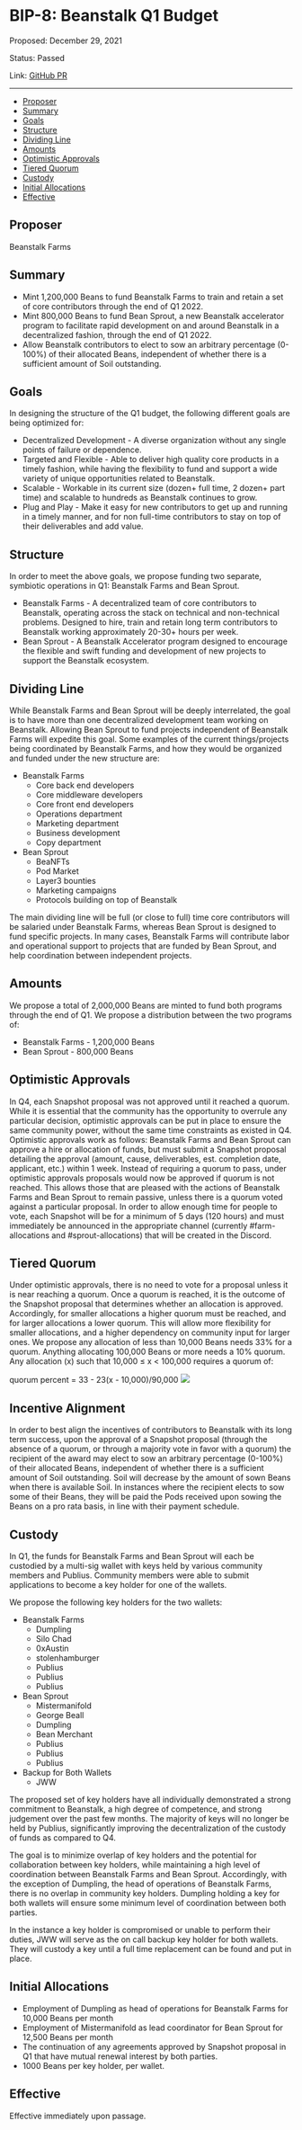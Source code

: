 # BIP-8: Beanstalk Q1 Budget

Proposed: December 29, 2021

Status: Passed

Link: [GitHub PR](https://github.com/BeanstalkFarms/Beanstalk/pull/34)

---

- [Proposer](#proposer)
- [Summary](#summary)
- [Goals](#goals)
- [Structure](#structure)
- [Dividing Line](#dividing-line)
- [Amounts](#amounts)
- [Optimistic Approvals](#optimistic-approvals)
- [Tiered Quorum](#tiered-quorum)
- [Custody](#custody)
- [Initial Allocations](#initial-allocations)
- [Effective](#effective)

## Proposer

Beanstalk Farms

## Summary

- Mint 1,200,000 Beans to fund Beanstalk Farms to train and retain a set of core contributors through the end of Q1 2022.
- Mint 800,000 Beans to fund Bean Sprout, a new Beanstalk accelerator program to facilitate rapid development on and around Beanstalk in a decentralized fashion, through the end of Q1 2022.
- Allow Beanstalk contributors to elect to sow an arbitrary percentage (0-100%) of their allocated Beans, independent of whether there is a sufficient amount of Soil outstanding.

## Goals

In designing the structure of the Q1 budget, the following different goals are being optimized for:

- Decentralized Development - A diverse organization without any single points of failure or dependence.
- Targeted and Flexible - Able to deliver high quality core products in a timely fashion, while having the flexibility to fund and support a wide variety of unique opportunities related to Beanstalk.
- Scalable - Workable in its current size (dozen+ full time, 2 dozen+ part time) and scalable to hundreds as Beanstalk continues to grow.
- Plug and Play - Make it easy for new contributors to get up and running in a timely manner, and for non full-time contributors to stay on top of their deliverables and add value.

## Structure

In order to meet the above goals, we propose funding two separate, symbiotic operations in Q1: Beanstalk Farms and Bean Sprout.

- Beanstalk Farms - A decentralized team of core contributors to Beanstalk, operating across the stack on technical and non-technical problems. Designed to hire, train and retain long term contributors to Beanstalk working approximately 20-30+ hours per week.
- Bean Sprout - A Beanstalk Accelerator program designed to encourage the flexible and swift funding and development of new projects to support the Beanstalk ecosystem.

## Dividing Line

While Beanstalk Farms and Bean Sprout will be deeply interrelated, the goal is to have more than one decentralized development team working on Beanstalk. Allowing Bean Sprout to fund projects independent of Beanstalk Farms will expedite this goal. Some examples of the current things/projects being coordinated by Beanstalk Farms, and how they would be organized and funded under the new structure are:

- Beanstalk Farms
    - Core back end developers
    - Core middleware developers
    - Core front end developers
    - Operations department
    - Marketing department
    - Business development
    - Copy department
- Bean Sprout
    - BeaNFTs
    - Pod Market
    - Layer3 bounties
    - Marketing campaigns
    - Protocols building on top of Beanstalk

The main dividing line will be full (or close to full) time core contributors will be salaried under Beanstalk Farms, whereas Bean Sprout is designed to fund specific projects. In many cases, Beanstalk Farms will contribute labor and operational support to projects that are funded by Bean Sprout, and help coordination between independent projects.

## Amounts

We propose a total of 2,000,000 Beans are minted to fund both programs through the end of Q1. We propose a distribution between the two programs of: 

- Beanstalk Farms - 1,200,000 Beans
- Bean Sprout - 800,000 Beans

## Optimistic Approvals

In Q4, each Snapshot proposal was not approved until it reached a quorum. While it is essential that the community has the opportunity to overrule any particular decision, optimistic approvals can be put in place to ensure the same community power, without the same time constraints as existed in Q4. Optimistic approvals work as follows: Beanstalk Farms and Bean Sprout can approve a hire or allocation of funds, but must submit a Snapshot proposal detailing the approval (amount, cause, deliverables, est. completion date, applicant, etc.) within 1 week. Instead of requiring a quorum to pass, under optimistic approvals proposals would now be approved if quorum is not reached. This allows those that are pleased with the actions of Beanstalk Farms and Bean Sprout to remain passive, unless there is a quorum voted against a particular proposal. In order to allow enough time for people to vote, each Snapshot will be for a minimum of 5 days (120 hours) and must immediately be announced in the appropriate channel (currently #farm-allocations and #sprout-allocations) that will be created in the Discord. 

## Tiered Quorum

Under optimistic approvals, there is no need to vote for a proposal unless it is near reaching a quorum. Once a quorum is reached, it is the outcome of the Snapshot proposal that determines whether an allocation is approved. Accordingly, for smaller allocations a higher quorum must be reached, and for larger allocations a lower quorum. This will allow more flexibility for smaller allocations, and a higher dependency on community input for larger ones. We propose any allocation of less than 10,000 Beans needs 33% for a quorum. Anything allocating 100,000 Beans or more needs a 10% quorum. Any allocation (x) such that 10,000 ≤ x < 100,000 requires a quorum of:

quorum percent = 33 - 23(x - 10,000)/90,000
![](https://i.imgur.com/Or4jRJZ.png)

## Incentive Alignment

In order to best align the incentives of contributors to Beanstalk with its long term success, upon the approval of a Snapshot proposal (through the absence of a quorum, or through a majority vote in favor with a quorum) the recipient of the award may elect to sow an arbitrary percentage (0-100%) of their allocated Beans, independent of whether there is a sufficient amount of Soil outstanding. Soil will decrease by the amount of sown Beans when there is available Soil. In instances where the recipient elects to sow some of their Beans, they will be paid the Pods received upon sowing the Beans on a pro rata basis, in line with their payment schedule.

## Custody

In Q1, the funds for Beanstalk Farms and Bean Sprout will each be custodied by a multi-sig wallet with keys held by various community members and Publius. Community members were able to submit applications to become a key holder for one of the wallets.

We propose the following key holders for the two wallets:
- Beanstalk Farms
    - Dumpling
    - Silo Chad
    - 0xAustin
    - stolenhamburger
    - Publius
    - Publius
    - Publius
- Bean Sprout
    - Mistermanifold
    - George Beall
    - Dumpling
    - Bean Merchant
    - Publius
    - Publius
    - Publius
- Backup for Both Wallets
    - JWW

The proposed set of key holders have all individually demonstrated a strong commitment to Beanstalk, a high degree of competence, and strong judgement over the past few months.  The majority of keys will no longer be held by Publius, significantly improving the decentralization of the custody of funds as compared to Q4. 

The goal is to minimize overlap of key holders and the potential for collaboration between key holders, while maintaining a high level of coordination between Beanstalk Farms and Bean Sprout. Accordingly, with the exception of Dumpling, the head of operations of Beanstalk Farms, there is no overlap in community key holders. Dumpling holding a key for both wallets will ensure some minimum level of coordination between both parties. 

In the instance a key holder is compromised or unable to perform their duties, JWW will serve as the on call backup key holder for both wallets. They will custody a key until a full time replacement can be found and put in place. 

## Initial Allocations

- Employment of Dumpling as head of operations for Beanstalk Farms for 10,000 Beans per  month
- Employment of Mistermanifold as lead coordinator for Bean Sprout for 12,500 Beans per month
- The continuation of any agreements approved by Snapshot proposal in Q1 that have mutual renewal interest by both parties.
- 1000 Beans per key holder, per wallet.

## Effective

Effective immediately upon passage.
